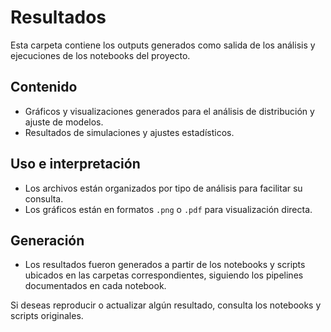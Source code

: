# Resultados

Esta carpeta contiene los outputs  generados como salida de los análisis y ejecuciones de los notebooks del proyecto.

## Contenido

- Gráficos y visualizaciones generados para el análisis de distribución y ajuste de modelos.
- Resultados de simulaciones y ajustes estadísticos.

## Uso e interpretación

- Los archivos están organizados por tipo de análisis para facilitar su consulta.
- Los gráficos están en formatos `.png` o `.pdf` para visualización directa.
## Generación

- Los resultados fueron generados a partir de los notebooks y scripts ubicados en las carpetas correspondientes, siguiendo los pipelines documentados en cada notebook.

Si deseas reproducir o actualizar algún resultado, consulta los notebooks y scripts originales.

